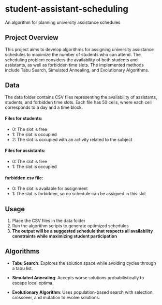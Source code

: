 # student-assistant-scheduling
An algorithm for planning university assistance schedules

## Project Overview
This project aims to develop algorithms for assigning university assistance schedules to maximize the number of students who can attend. The scheduling problem considers the availability of both students and assistants, as well as forbidden time slots. The implemented methods include Tabu Search, Simulated Annealing, and Evolutionary Algorithms.

## Data
The data folder contains CSV files representing the availability of assistants, students, and forbidden time slots. Each file has 50 cells, where each cell corresponds to a day and a time block.

#### Files for students:
- 0: The slot is free
- 1: The slot is occupied
- 2: The slot is occupied with an activity related to the subject

#### Files for assistants:
- 0: The slot is free
- 1: The slot is occupied

#### forbidden.csv file:
- 0: The slot is available for assignment
- 1: The slot is forbidden, so no schedule can be assigned in this slot

## Usage

1. Place the CSV files in the data folder
2. Run the algorithm scripts to generate optimized schedules
3. **The output will be a suggested schedule that respects all availability constraints while maximizing student participation**

## Algorithms

- **Tabu Search**: Explores the solution space while avoiding cycles through a tabu list.

- **Simulated Annealing**: Accepts worse solutions probabilistically to escape local optima.

- **Evolutionary Algorithm**: Uses population-based search with selection, crossover, and mutation to evolve solutions.